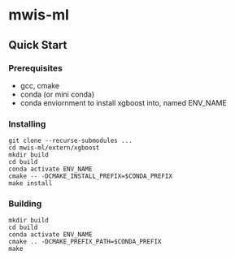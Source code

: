 # mwis-ml

## Quick Start

### Prerequisites

- gcc, cmake
- conda (or mini conda)
- conda enviornment to install xgboost into, named ENV_NAME

### Installing

```console
git clone --recurse-submodules ...
cd mwis-ml/extern/xgboost
mkdir build
cd build
conda activate ENV_NAME
cmake -- -DCMAKE_INSTALL_PREFIX=$CONDA_PREFIX
make install
```

### Building

```console
mkdir build
cd build
conda activate ENV_NAME
cmake .. -DCMAKE_PREFIX_PATH=$CONDA_PREFIX
make
```


